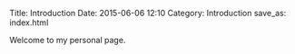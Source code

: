 Title: Introduction
Date: 2015-06-06 12:10
Category: Introduction
save_as: index.html

Welcome to my personal page.